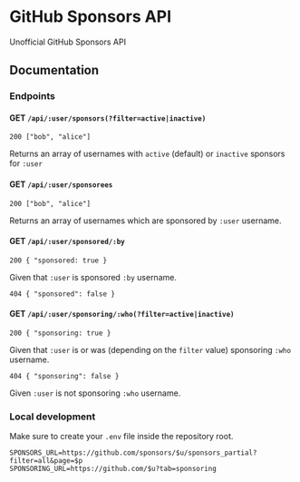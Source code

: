 # GitHub Sponsors API

Unofficial GitHub Sponsors API

## Documentation

### Endpoints

#### GET `/api/:user/sponsors(?filter=active|inactive)`

```
200 ["bob", "alice"]
```

Returns an array of usernames with `active` (default) or `inactive` sponsors for `:user`

#### GET `/api/:user/sponsorees`

```
200 ["bob", "alice"]
```

Returns an array of usernames which are sponsored by `:user` username.

#### GET `/api/:user/sponsored/:by`

```
200 { "sponsored: true }
```

Given that `:user` is sponsored `:by` username.

```
404 { "sponsored": false }
```

#### GET `/api/:user/sponsoring/:who(?filter=active|inactive)`

```
200 { "sponsoring: true }
```

Given that `:user` is or was (depending on the `filter` value) sponsoring `:who` username.

```
404 { "sponsoring": false }
```

Given `:user` is not sponsoring `:who` username.

### Local development

Make sure to create your `.env` file inside the repository root.

```env
SPONSORS_URL=https://github.com/sponsors/$u/sponsors_partial?filter=all&page=$p
SPONSORING_URL=https://github.com/$u?tab=sponsoring
```
